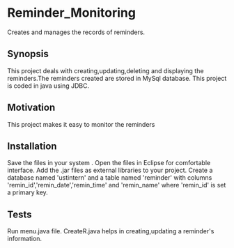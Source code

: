 # Reminder_Monitoring
Creates and manages the records of reminders.
## Synopsis
This project deals with creating,updating,deleting and displaying the reminders.The reminders created are stored in MySql database.
This project is coded in java using JDBC.

## Motivation
This project makes it easy to monitor the reminders 

## Installation
Save the files in your system .
Open the files in  Eclipse for comfortable interface.
Add the .jar files as external libraries to your project.
Create a database named 'ustintern' and a table named 'reminder' with columns 'remin_id','remin_date','remin_time' and 'remin_name' where 'remin_id' is set a primary key.

## Tests

Run menu.java file.
CreateR.java helps in creating,updating a reminder's information.
